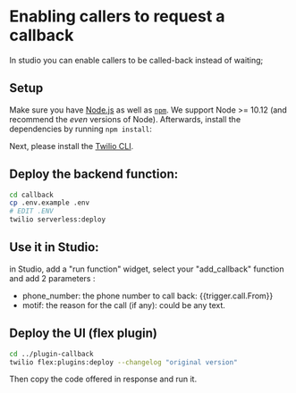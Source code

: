 # Enabling callers to request a callback

In studio you can enable callers to be called-back instead of waiting; 

## Setup

Make sure you have [Node.js](https://nodejs.org) as well as [`npm`](https://npmjs.com). We support Node >= 10.12 (and recommend the _even_ versions of Node). Afterwards, install the dependencies by running `npm install`:

Next, please install the [Twilio CLI](https://www.twilio.com/docs/twilio-cli/quickstart).

## Deploy the backend function: 

```bash
cd callback
cp .env.example .env
# EDIT .ENV
twilio serverless:deploy
```

## Use it in Studio: 

in Studio, add a "run function" widget, select your "add_callback" function and add 2 parameters : 

* phone_number: the phone number to call back: {{trigger.call.From}}
* motif: the reason for the call (if any): could be any text.  


## Deploy the UI (flex plugin)

```bash
cd ../plugin-callback
twilio flex:plugins:deploy --changelog "original version"
```
Then copy the code offered in response and run it. 

